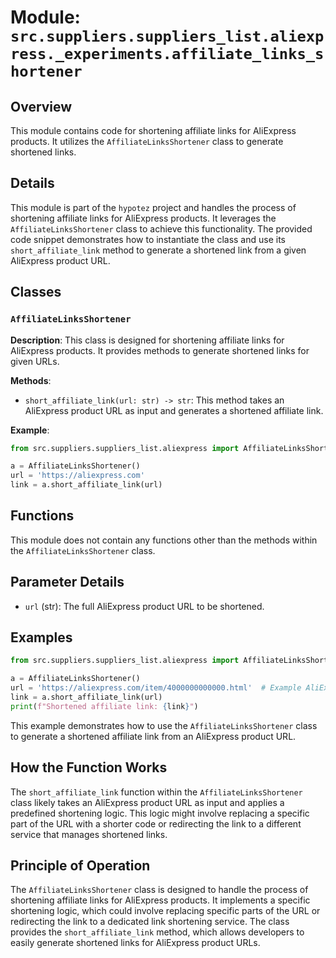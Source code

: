 # Module: `src.suppliers.suppliers_list.aliexpress._experiments.affiliate_links_shortener`

## Overview

This module contains code for shortening affiliate links for AliExpress products. It utilizes the `AffiliateLinksShortener` class to generate shortened links.

## Details

This module is part of the `hypotez` project and handles the process of shortening affiliate links for AliExpress products. It leverages the `AffiliateLinksShortener` class to achieve this functionality. The provided code snippet demonstrates how to instantiate the class and use its `short_affiliate_link` method to generate a shortened link from a given AliExpress product URL.

## Classes

### `AffiliateLinksShortener`

**Description**: This class is designed for shortening affiliate links for AliExpress products. It provides methods to generate shortened links for given URLs.

**Methods**:

- `short_affiliate_link(url: str) -> str`: This method takes an AliExpress product URL as input and generates a shortened affiliate link.

**Example**:

```python
from src.suppliers.suppliers_list.aliexpress import AffiliateLinksShortener

a = AffiliateLinksShortener()
url = 'https://aliexpress.com'
link = a.short_affiliate_link(url)
```

## Functions

This module does not contain any functions other than the methods within the `AffiliateLinksShortener` class.

## Parameter Details

- `url` (str): The full AliExpress product URL to be shortened.

## Examples

```python
from src.suppliers.suppliers_list.aliexpress import AffiliateLinksShortener

a = AffiliateLinksShortener()
url = 'https://aliexpress.com/item/4000000000000.html'  # Example AliExpress product URL
link = a.short_affiliate_link(url)
print(f"Shortened affiliate link: {link}")
```

This example demonstrates how to use the `AffiliateLinksShortener` class to generate a shortened affiliate link from an AliExpress product URL.

## How the Function Works

The `short_affiliate_link` function within the `AffiliateLinksShortener` class likely takes an AliExpress product URL as input and applies a predefined shortening logic. This logic might involve replacing a specific part of the URL with a shorter code or redirecting the link to a different service that manages shortened links.

## Principle of Operation

The `AffiliateLinksShortener` class is designed to handle the process of shortening affiliate links for AliExpress products. It implements a specific shortening logic, which could involve replacing specific parts of the URL or redirecting the link to a dedicated link shortening service. The class provides the `short_affiliate_link` method, which allows developers to easily generate shortened links for AliExpress product URLs.